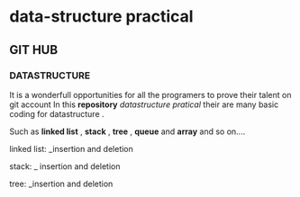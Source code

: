 # data-structure practical
## GIT HUB
### DATASTRUCTURE
It is a wonderfull opportunities for all the programers to prove their talent on git account
In this **repository** *datastructure pratical* their are many basic coding for datastructure .

Such as **linked list** , **stack** ,  **tree** ,  **queue** and **array** and so on....

linked list:
_insertion and deletion

stack:
_ insertion and deletion

 tree:
 _insertion and deletion
 
 
